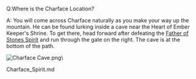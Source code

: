 Q:Where is the Charface Location?

A:
You will come across Charface naturally as you make your way up the mountain. He can be found lurking inside a cave near the Heart of Ember Keeper's Shrine. To get there, head forward after defeating the [Father of Stones Spirit](https://www.ign.com/wikis/black-myth-wukong/Father_of_Stones_Spirit "Father of Stones Spirit") and run through the gate on the right. The cave is at the bottom of the path. 

![Charface Cave.png](https://oyster.ignimgs.com/mediawiki/apis.ign.com/black-myth-wukong/0/08/Charface_Cave.png)\

Charface_Spirit.md